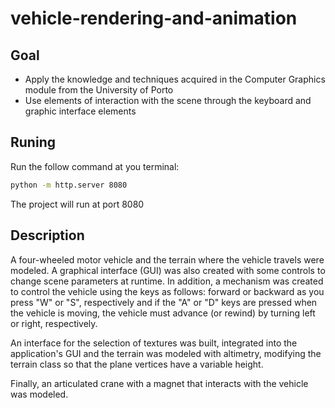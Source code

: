 # vehicle-rendering-and-animation

## Goal
  * Apply the knowledge and techniques acquired in the Computer Graphics module from the University of Porto
  * Use elements of interaction with the scene through the keyboard and graphic interface elements

## Runing

Run the follow command at you terminal:
```bash
python -m http.server 8080
```
The project will run at port 8080

## Description

A four-wheeled motor vehicle and the terrain where the vehicle travels were modeled. A graphical interface (GUI) was also created with some controls to change scene parameters at runtime. In addition, a mechanism was created to control the vehicle using the keys as follows: forward or backward as you press "W" or "S", respectively and if the "A" or "D" keys are pressed when the vehicle is moving, the vehicle must advance (or rewind) by turning left or right, respectively.

An interface for the selection of textures was built, integrated into the application's GUI and the terrain was modeled with altimetry, modifying the terrain class so that the plane vertices have a variable height.

Finally, an articulated crane with a magnet that interacts with the vehicle was modeled.
